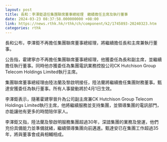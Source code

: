```yaml
---
layout: post
title: 長和：李澤鉅退任集團聯席董事總經理　繼續擔任主席及執行董事
date: 2024-03-23 08:37:58.000000000 +08:00
link: https://news.rthk.hk/rthk/ch/component/k2/1745893-20240323.htm
categories: rthk
---
```


長和公布，李澤鉅不再擔任集團聯席董事總經理，將繼續擔任長和主席兼執行董事。

公告指，霍建寧亦不再擔任集團聯席董事總經理，他獲委任為長和副主席，並繼續擔任執行董事。同時他亦獲委任為集團電訊業務控股公司CK Hutchison Group Telecom Holdings Limited執行主席。

集團聯席董事總經理由陸法蘭及黎啟明接任，陸法蘭將繼續擔任集團財務董事。甄達安獲委任為執行董事。所有人事變動將於4月1日生效。

李澤鉅表示，隨著霍建寧晉升為公司副主席兼CK Hutchison Group Telecom Holdings Limited執行主席，他將繼續服務並支持集團，並領導集團的電訊部門，亦能讓他有更多的時間陪伴家人。

李澤鉅又指，陸法蘭及黎啟明服務集團超過30年，深諳集團的業務及營運，他們充份具備能力並準備就緒，繼續領導集團向前邁進。甄達安已在集團工作超過35年，將與董事會成員相輔相成。
